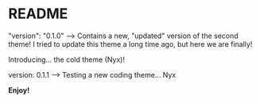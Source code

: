 # README

"version": "0.1.0" --> Contains a new, "updated" version of the second theme! I tried to update this theme a long time ago, but here we are finally!

Introducing... the cold theme (Nyx)!

version: 0.1.1 --> Testing a new coding theme... Nyx

**Enjoy!**
